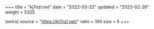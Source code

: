 +++
title = "kj7nzl.net"
date = "2022-03-22"
updated = "2023-02-26"
weight = 5325

[extra]
source = "https://kj7nzl.net/"
ratio = 100
size = 5
+++
